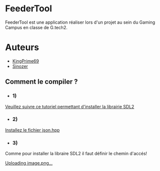 # FeederTool
FeederTool est une application réaliser lors d'un projet au sein du Gaming Campus en classe de G.tech2.

# Auteurs 
- [KingPrime69](https://github.com/KingPrime69)
- [Sinozer](https://github.com/Sinozer)

## Comment le compiler ?

- ### 1) 
[Veuillez suivre ce tutoriel permettant d'installer la librairie SDL2](https://lazyfoo.net/tutorials/SDL/01_hello_SDL/windows/msvc2019/index.php)

- ### 2) 
[Installez le fichier json.hpp](https://github.com/nlohmann/json/tree/develop/include/nlohmann)

- ### 3) 
Comme pour installer la libraire SDL2 il faut définir le chemin d'accés!

[Uploading image.png…]()


